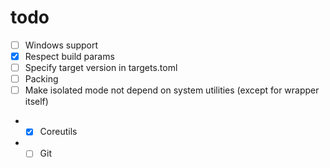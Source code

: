# todo

- [ ] Windows support
- [x] Respect build params
- [ ] Specify target version in targets.toml
- [ ] Packing
- [ ] Make isolated mode not depend on system utilities (except for wrapper itself)
- - [x] Coreutils
- - [ ] Git
